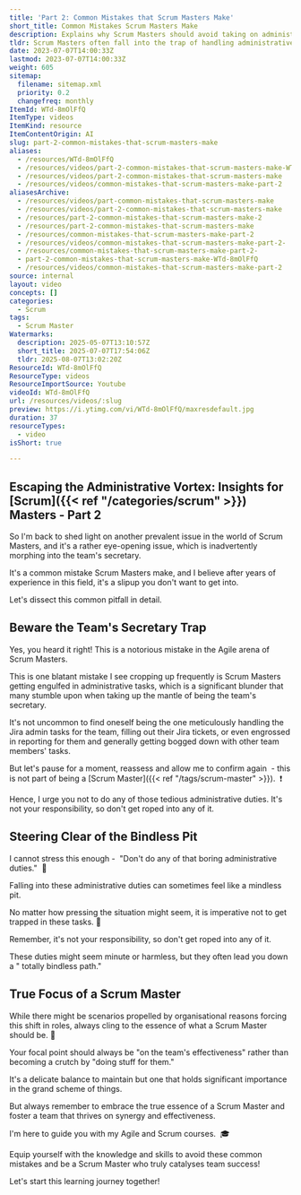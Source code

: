 ```yaml
---
title: 'Part 2: Common Mistakes that Scrum Masters Make'
short_title: Common Mistakes Scrum Masters Make
description: Explains why Scrum Masters should avoid taking on administrative tasks, highlighting the importance of focusing on team effectiveness rather than acting as a team secretary.
tldr: Scrum Masters often fall into the trap of handling administrative tasks for their teams, which distracts from their real role of improving team effectiveness. Taking on these duties can undermine both the Scrum Master’s impact and the team’s growth. Focus on enabling the team rather than doing their work for them, and avoid becoming the team’s secretary.
date: 2023-07-07T14:00:33Z
lastmod: 2023-07-07T14:00:33Z
weight: 605
sitemap:
  filename: sitemap.xml
  priority: 0.2
  changefreq: monthly
ItemId: WTd-8mOlFfQ
ItemType: videos
ItemKind: resource
ItemContentOrigin: AI
slug: part-2-common-mistakes-that-scrum-masters-make
aliases:
  - /resources/WTd-8mOlFfQ
  - /resources/videos/part-2-common-mistakes-that-scrum-masters-make-WTd-8mOlFfQ
  - /resources/videos/part-2-common-mistakes-that-scrum-masters-make
  - /resources/videos/common-mistakes-that-scrum-masters-make-part-2
aliasesArchive:
  - /resources/videos/part-common-mistakes-that-scrum-masters-make
  - /resources/videos/part-2-common-mistakes-that-scrum-masters-make
  - /resources/part-2-common-mistakes-that-scrum-masters-make-2
  - /resources/part-2-common-mistakes-that-scrum-masters-make
  - /resources/common-mistakes-that-scrum-masters-make-part-2
  - /resources/videos/common-mistakes-that-scrum-masters-make-part-2-
  - /resources/common-mistakes-that-scrum-masters-make-part-2-
  - part-2-common-mistakes-that-scrum-masters-make-WTd-8mOlFfQ
  - /resources/videos/common-mistakes-that-scrum-masters-make-part-2
source: internal
layout: video
concepts: []
categories:
  - Scrum
tags:
  - Scrum Master
Watermarks:
  description: 2025-05-07T13:10:57Z
  short_title: 2025-07-07T17:54:06Z
  tldr: 2025-08-07T13:02:20Z
ResourceId: WTd-8mOlFfQ
ResourceType: videos
ResourceImportSource: Youtube
videoId: WTd-8mOlFfQ
url: /resources/videos/:slug
preview: https://i.ytimg.com/vi/WTd-8mOlFfQ/maxresdefault.jpg
duration: 37
resourceTypes:
  - video
isShort: true

---
```

## Escaping the Administrative Vortex: Insights for [Scrum]({{< ref "/categories/scrum" >}}) Masters - Part 2

So I'm back to shed light on another prevalent issue in the world of Scrum Masters, and it's a rather eye-opening issue, which is inadvertently morphing into the team's secretary.

It's a common mistake Scrum Masters make, and I believe after years of experience in this field, it's a slipup you don't want to get into.

Let's dissect this common pitfall in detail.

## Beware the Team's Secretary Trap

Yes, you heard it right! This is a notorious mistake in the Agile arena of Scrum Masters.

This is one blatant mistake I see cropping up frequently is Scrum Masters getting engulfed in administrative tasks, which is a significant blunder that many stumble upon when taking up the mantle of being the team's secretary.

It's not uncommon to find oneself being the one meticulously handling the Jira admin tasks for the team, filling out their Jira tickets, or even engrossed in reporting for them and generally getting bogged down with other team members' tasks.

But let's pause for a moment, reassess and allow me to confirm again  - this is not part of being a [Scrum Master]({{< ref "/tags/scrum-master" >}}).  ❗

Hence, I urge you not to do any of those tedious administrative duties. It's not your responsibility, so don't get roped into any of it.

## Steering Clear of the Bindless Pit

I cannot stress this enough -  "Don't do any of that boring administrative duties."  🚫

Falling into these administrative duties can sometimes feel like a mindless pit.

No matter how pressing the situation might seem, it is imperative not to get trapped in these tasks. 🚀

Remember, it's not your responsibility, so don't get roped into any of it.

These duties might seem minute or harmless, but they often lead you down a " totally bindless path."

## True Focus of a Scrum Master

While there might be scenarios propelled by organisational reasons forcing this shift in roles, always cling to the essence of what a Scrum Master should be. 💼

Your focal point should always be "on the team's effectiveness" rather than becoming a crutch by "doing stuff for them."

It's a delicate balance to maintain but one that holds significant importance in the grand scheme of things.

But always remember to embrace the true essence of a Scrum Master and foster a team that thrives on synergy and effectiveness.

I'm here to guide you with my Agile and Scrum courses.  🎓

Equip yourself with the knowledge and skills to avoid these common mistakes and be a Scrum Master who truly catalyses team success!

Let's start this learning journey together!
